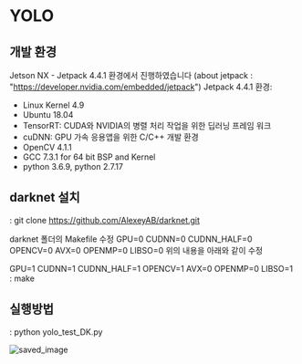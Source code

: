 # YOLO
## 개발 환경
Jetson NX - Jetpack 4.4.1 환경에서 진행하였습니다 (about jetpack : "https://developer.nvidia.com/embedded/jetpack")
Jetpack 4.4.1 환경:
- Linux Kernel 4.9
- Ubuntu 18.04
- TensorRT: CUDA와 NVIDIA의 병렬 처리 작업을 위한 딥러닝 프레임 워크
- cuDNN: GPU 가속 응용앱을 위한 C/C++ 개발 환경
- OpenCV 4.1.1
- GCC 7.3.1 for 64 bit BSP and Kernel
- python 3.6.9, python 2.7.17

## darknet 설치
: git clone https://github.com/AlexeyAB/darknet.git

darknet 폴더의 Makefile 수정
<dev>
GPU=0
CUDNN=0
CUDNN_HALF=0
OPENCV=0
AVX=0
OPENMP=0
LIBSO=0
위의 내용을 아래와 같이 수정

GPU=1
CUDNN=1
CUDNN_HALF=1
OPENCV=1
AVX=0
OPENMP=0
LIBSO=1
<dev>
: make

## 실행방법
: python yolo_test_DK.py

![saved_image](https://user-images.githubusercontent.com/59414764/101979859-09b39800-3ca4-11eb-95b4-6bcac444ca87.png)
